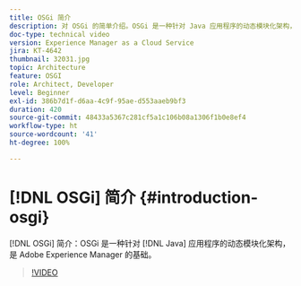 ```yaml
---
title: OSGi 简介
description: 对 OSGi 的简单介绍。OSGi 是一种针对 Java 应用程序的动态模块化架构，是 Adobe Experience Manager 的基础。
doc-type: technical video
version: Experience Manager as a Cloud Service
jira: KT-4642
thumbnail: 32031.jpg
topic: Architecture
feature: OSGI
role: Architect, Developer
level: Beginner
exl-id: 386b7d1f-d6aa-4c9f-95ae-d553aaeb9bf3
duration: 420
source-git-commit: 48433a5367c281cf5a1c106b08a1306f1b0e8ef4
workflow-type: ht
source-wordcount: '41'
ht-degree: 100%

---
```


# [!DNL OSGi] 简介 {#introduction-osgi}

[!DNL OSGi] 简介：OSGi 是一种针对 [!DNL Java] 应用程序的动态模块化架构，是 Adobe Experience Manager 的基础。

>[!VIDEO](https://video.tv.adobe.com/v/36701?quality=12&learn=on&captions=chi_hans)
